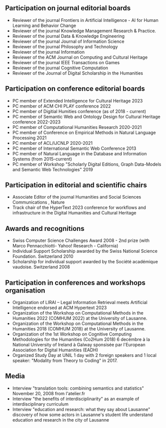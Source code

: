 Participation on journal editorial boards
--------------------
* Reviewer of the journal Frontiers in Artificial Intelligence - AI for Human Learning and Behavior Change
* Reviewer of the journal Knowledge Management Research & Practice.
* Reviewer of the journal Data & Knowledge Engineering
* Reviewer of the journal Journal of Information Science
* Reviewer of the journal Philosophy and Technology
* Reviewer of the journal Information
* Reviewer of the ACM Journal on Computing and Cultural Heritage
* Reviewer of the journal IEEE Transactions on Games
* Reviewer of the journal Cognitive Computation
* Reviewer of the Journal of Digital Scholarship in the Humanities

Participation on conference editorial boards
--------------------
* PC member of Extended Intelligence for Cultural Heritage 2023
* PC member of ACM CHI PLAY conference 2022
* PC member of Digitial Humities conference (as of 2018 - current)
* PC member of Semantic Web and Ontology Design for Cultural Heritage conference 2022-2023
* PC member of Computational Humanities Research 2020-2021 
* PC member of Conference on Empirical Methods in Natural Language Processing 2021
* PC member of ACL/IJCNLP 2020-2021
* PC member of International Semantic Web Conference 2013
* PC member of Natural Language in the Database and Information Systems (from 2015-current)
* PC member of Workshop "Scholarly Digital Editions, Graph Data-Models and Semantic Web Technologies" 2019

Participation in editorial and scientific chairs
--------------------
* Associate Editor of the journal Humanities and Social Sciences Communications , Nature
* Track chair of the HyperText 2023 conference for workflows and infrastructure in the Digital Humanities and Cultural Heritage

Awards and recognitions
--------------------
* Swiss Computer Science Challenges Award 2008 - 2nd prize (with Marco Pennacchiotti- Yahoo! Research - California) 
* Individual Support Scholarship awarded by the Swiss National Science Foundation. Switzerland 2010
* Scholarship for individual support awarded by the Société académique vaudoise. Switzerland 2008

Participation in conferences and workshops organisation
--------------------
* Organization of LIRAI – Legal Information Retrieval meets Artificial Intelligence endorsed at ACM Hypertext 2023
* Organization of the Workshop on Computational Methods in the Humanities 2022 (COMHUM 2022) at the University of Lausanne. 
* Organization of the Workshop on Computational Methods in the Humanities 2018 (COMHUM 2018) at the University of Lausanne. 
* Organization of the 1st Workshop on Cognitive Computing Methodologies for the Humanities (Co2Hum 2018) 6 decémbre à la National University of Ireland à Galway sponsisée par l'European Association for Digital Humanities (EADH)
* Organized Study Day at UNIL 1 day with 2 foreign speakers and 1 local speaker: "Modality from Theory to Coding" in 2017.

Media
--------------------
* Interview "translation tools: combining semantics and statistics" November 20, 2008 from l'atelier.fr
* Interview "the benefits of interdisciplinarity" as an example of interdisciplinary curriculum
* Interview "education and research: what they say about Lausanne" discovery of how some actors in Lausanne's student life understand education and research in the city of Lausanne
